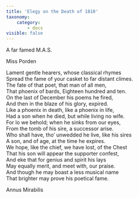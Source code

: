 ```yaml
---
title: 'Elegy on the Death of 1810'
taxonomy:
    category:
        - docs
visible: false
---
```


<span class="title">A far famed M.A.S.</span>

<div class="author">Miss Porden</div>

Lament gentle hearers, whose classical rhymes  
Spread the fame of your casket to far distant climes.  
The fate of that poet, that man of all men,  
That phoenix of bards, Eighteen hundred and ten.  
On the last of December his poems he fired,  
And then in the blaze of his glory, expired.  
Like a phoenix in death, like a phoenix in life,  
Had a son when he died, but while living no wife.  
For lo we behold; when he sinks from our eyes,  
From the tomb of his sire, a successor arise.  
Who shall have, tho’ unwedded he live, like his sires  
A son, and of age, at the time he expires.  
We hope, like the chief, we have lost, of the Chest  
That his son will appear the supporter confest,  
And eke that for genius and spirit his lays  
May equally merit, and meet with, our praise.  
And though he may boast a less musical name  
That brighter may prove his poetical fame.  
  
Annus Mirabilis